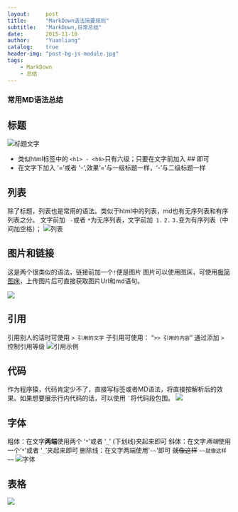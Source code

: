 ```yaml
---
layout:     post
title:      "MarkDown语法简要规则"
subtitle:   "MarkDown,日常总结"
date:       2015-11-10
author:     "Yuanliang"
catalog:    true
header-img: "post-bg-js-module.jpg"
tags:
    - MarkDown
    - 总结
---
```

### 常用MD语法总结

## 标题
![标题文字](http://i1.piimg.com/567571/2e4c29fddcf2bedc.png)
- 类似html标签中的 ``` <h1> - <h6> ```只有六级；只要在文字前加入 ## 即可
- 在文字下加入 ‘=’或者 '-',效果‘=’与一级标题一样，‘-’与二级标题一样

## 列表
除了标题，列表也是常用的语法。类似于html中的列表，md也有无序列表和有序列表之分。
文字前加 ``` -```或者 ```*```为无序列表，文字前加``` 1.``` ```2.``` ```3.```变为有序列表（中间加空格）；
![列表](http://i1.piimg.com/567571/9922a98df25b01df.png)

## 图片和链接
这是两个很类似的语法，链接前加一个```!```便是图片
图片可以使用图床，可使用[极简图床](http://yotuku.cn/#/)，上传图片后可直接获取图片Url和md语句。

![](http://i1.piimg.com/567571/8fb22714ea4ce5e5.png)

## 引用

引用别人的话时可使用
` > 引用的文字 ` 
子引用可使用： “`>> 引用的内容`” 通过添加 `>` 控制引用等级
![引用示例](http://p1.bqimg.com/567571/0d39eee86f24c151.png)

## 代码
作为程序猿，代码肯定少不了，直接写标签或者MD语法，将直接按解析后的效果。如果想要展示行内代码的话，可以使用 ``` ` ```将代码段包围。
![](http://p1.bqimg.com/567571/4748d14d9c7fcbe3.png)

## 字体
粗体：在文字**两端**使用两个 ‘`*`’或者 ‘`_`’ (下划线)夹起来即可
斜体：在文字*两端*使用一个‘`*`’或者 ‘`_`’夹起来即可
删除线：在文字两端使用'`~~`'即可 ~~就像这样~~ `~~就像这样~~`
![字体](http://p1.bqimg.com/567571/6850cc3901a2a590.png)

## 表格
![](http://p1.bqimg.com/567571/3d2464d394f903eb.png)



